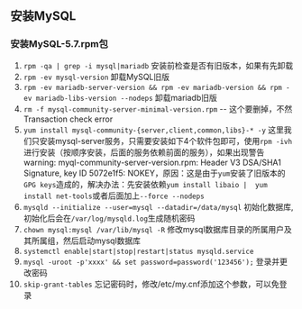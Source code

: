 ## 安装MySQL
### 安装MySQL-5.7.rpm包
1. `rpm -qa | grep -i mysql|mariadb` 安装前检查是否有旧版本，如果有先卸载
2. `rpm -ev mysql-version` 卸载MySQL旧版
3. `rpm -ev mariadb-server-version && rpm -ev mariadb-version && rpm -ev mariadb-libs-version --nodeps` 卸载mariadb旧版
4. `rm -f mysql-community-server-minimal-version.rpm` -- 这个要删掉，不然Transaction check error
5. `yum install mysql-community-{server,client,common,libs}-* -y` 这里我们只安装mysql-server服务，只需要安装如下4个软件包即可，使用`rpm -ivh`进行安装（按顺序安装，后面的服务依赖前面的服务），如果出现警告warning: myql-community-server-version.rpm: Header V3 DSA/SHA1 Signature, key ID 5072e1f5: NOKEY，原因：这是由于`yum`安装了旧版本的`GPG keys`造成的，解决办法：先安装依赖`yum install libaio | 
yum install net-tools`或者后面加上`--force --nodeps`
6. `mysqld --initialize --user=mysql --datadir=/data/mysql` 初始化数据库,初始化后会在`/var/log/mysqld.log`生成随机密码
7. `chown mysql:mysql /var/lib/mysql -R` 修改mysql数据库目录的所属用户及其所属组，然后启动mysql数据库
8. `systemctl enable|start|stop|restart|status mysqld.service`
9. `mysql -uroot -p'xxxx' && set password=password('123456');` 登录并更改密码
10. `skip-grant-tables` 忘记密码时，修改/etc/my.cnf添加这个参数，可以免登录
